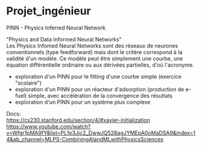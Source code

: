 # Projet_ingénieur
PINN - Physics Inferred Neural Network 

"Physics and Data Informed Neural Networks"  
Les Physics Infomed Neural Networks sont des réseaux de neurones conventionnels (type feedforward) mais dont le critère correspond à la validité d'un modèle. 
Ce modèle peut être simplement une courbe, une équation différentielle ordinaire ou aux dérivées partielles, d'où l'acronyme.

- exploration d'un PINN pour le fitting d'une courbe simple (exercice "scolaire")
- exploration d'un PINN pour un réacteur d'adsorption (production de e-fuel) simple, avec
accélération de la convergence des résultats
- exploration d'un PINN pour un système plus complexe

Docs:  
https://cs230.stanford.edu/section/4/#xavier-initialization  
https://www.youtube.com/watch?v=Wfgr1pMA9fY&list=PL1e3Jic2_DwwJQ528agJYMEpA0oMaDSA9&index=14&ab_channel=MLPS-CombiningAIandMLwithPhysicsSciences
